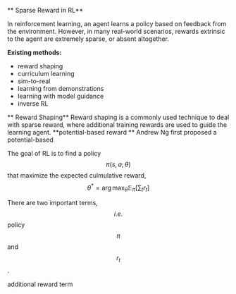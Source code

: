 ** Sparse Reward in RL**

In reinforcement learning, an agent learns a policy based on feedback from the environment. However, in many real-world scenarios, rewards extrinsic to the agent are extremely sparse, or absent altogether.

**Existing methods:**

* reward shaping 
* curriculum learning
* sim-to-real
* learning from demonstrations
* learning with model guidance
* inverse RL

** Reward Shaping**
Reward shaping is a commonly used technique to deal with sparse reward, where additional training rewards are used to guide the learning agent. 
**potential-based reward **
Andrew Ng first proposed a potential-based 


The goal of RL is to find a policy $$\pi(s, a;\theta)$$ that maximize the expected culmulative reward,
$$
\theta^* = \arg\max_\theta \mathbb{E}_\pi\left[\sum_t r_t\right] 
$$

There are two important terms, $$i.e.$$ policy $$\pi$$ and $$r_t$$.

additional reward term
